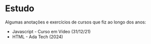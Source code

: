 # Estudo
Algumas anotações e exercícios de cursos que fiz ao longo dos anos:
- Javascript - Curso em Vídeo (31/12/21)
- HTML - Ada Tech (2024)

